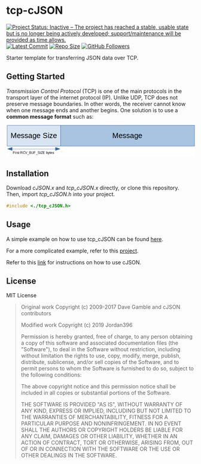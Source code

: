 # tcp-cJSON
[![Project Status: Inactive – The project has reached a stable, usable state but is no longer being actively developed; support/maintenance will be provided as time allows.](https://www.repostatus.org/badges/latest/inactive.svg)](https://www.repostatus.org/#inactive)
[![Latest Commit](https://img.shields.io/github/last-commit/jordan396/tcp-cJSON/master.svg)](https://img.shields.io/github/last-commit/jordan396/tcp-cJSON/master.svg)
[![Repo Size](https://img.shields.io/github/repo-size/jordan396/tcp-cJSON.svg)](https://img.shields.io/github/repo-size/jordan396/tcp-cJSON.svg)
[![GitHub Followers](https://img.shields.io/github/followers/jordan396.svg?label=Follow)](https://img.shields.io/github/followers/jordan396.svg?label=Follow)

Starter template for transferring JSON data over TCP.

## Getting Started
*Transmission Control Protocol* (TCP) is one of the main protocols in the transport layer of the internet protocol (IP). Unlike UDP, TCP does not preserve message boundaries. In other words, the receiver cannot know when one message ends and another begins. One solution is to use a **common message format** such as:

![Proposed TCP message format](img/proposed-tcp-message-format.png)

## Installation
Download *cJSON.x* and *tcp_cJSON.x* directly, or clone this repository. Then, import *tcp_cJSON.h* into your project.
```c
#include <./tcp_cJSON.h>
```

## Usage
A simple example on how to use tcp_cJSON can be found [here](./examples). 

For a more complicated example, refer to this [project](https://github.com/Jordan396/trivial-twitter-v2).

Refer to this [link](https://github.com/DaveGamble/cJSON) for instructions on how to use cJSON.

## License
MIT License

>  Original work Copyright (c) 2009-2017 Dave Gamble and cJSON contributors
>  
>  Modified work Copyright (c) 2019 Jordan396
>
>  Permission is hereby granted, free of charge, to any person obtaining a copy
>  of this software and associated documentation files (the "Software"), to deal
>  in the Software without restriction, including without limitation the rights
>  to use, copy, modify, merge, publish, distribute, sublicense, and/or sell
>  copies of the Software, and to permit persons to whom the Software is
>  furnished to do so, subject to the following conditions:
>
>  The above copyright notice and this permission notice shall be included in
>  all copies or substantial portions of the Software.
>
>  THE SOFTWARE IS PROVIDED "AS IS", WITHOUT WARRANTY OF ANY KIND, EXPRESS OR
>  IMPLIED, INCLUDING BUT NOT LIMITED TO THE WARRANTIES OF MERCHANTABILITY,
>  FITNESS FOR A PARTICULAR PURPOSE AND NONINFRINGEMENT. IN NO EVENT SHALL THE
>  AUTHORS OR COPYRIGHT HOLDERS BE LIABLE FOR ANY CLAIM, DAMAGES OR OTHER
>  LIABILITY, WHETHER IN AN ACTION OF CONTRACT, TORT OR OTHERWISE, ARISING FROM,
>  OUT OF OR IN CONNECTION WITH THE SOFTWARE OR THE USE OR OTHER DEALINGS IN
>  THE SOFTWARE.
